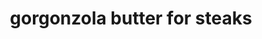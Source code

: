 ---
servings:
notes:
directions: |-
  * Preheat oven to 350°f
  * Place garlic on piece of foil; drizzle with olive oil
  * Enclose garlic in foil
  * Bake until garlic is very soft, about 1 hour, cool
  * Squeeze garlic cloves out from papery skins into medium bowl; mash garlic with fork
  * Mix in butter, cheese, and parsley. season with salt and pepper
  * Transfer gorgonzola butter to sheet of plastic wrap
  * Using plastic wrap as aid, form butter into 1 1/4-inch-diameter log, wrapping plastic tightly around butter
  * Chill until firm. (can be made 2 days ahead; keep chilled.)
  * Cut into 1/2-inch-thick rounds
ingredients: |-
  * 2 heads of garlic, top 3/4 inch cut off to expose cloves
  * 2 tablespoons olive oil
  * 1/2 cup (1 stick) unsalted butter, room temperature
  * 1/3 cup crumbled gorgonzola cheese (about 2 ounces)
  * 2 tablespoons chopped fresh parsley
rating: 4
ease: easy
category: condiment
href: 'https://www.epicurious.com/recipes/food/views/rib-eye-steaks-with-gorgonzola-butter-and-crispy-sweet-onion-rings-230600'
totalTime:
cookTime:
prepTime:
title: gorgonzola butter for steaks
path: /gorgonzola-butter-for-steaks
---